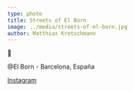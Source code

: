 ```yaml
---
type: photo
title: Streets of El Born
image: ../media/streets-of-el-born.jpg
author: Matthias Kretschmann
---
```


🥃

@El Born - Barcelona, España

[Instagram](https://www.instagram.com/p/BQdxdFFFF4Y/)
